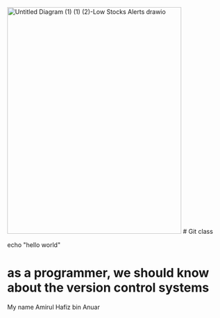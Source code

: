 <img width="401" height="521" alt="Untitled Diagram (1) (1) (2)-Low Stocks Alerts drawio" src="https://github.com/user-attachments/assets/6538959b-bd3a-4aa0-8715-d78955631f59" />
# Git class

echo "hello world"

<h1>as a programmer, we should know about the version control systems</h1>

My name Amirul Hafiz bin Anuar
